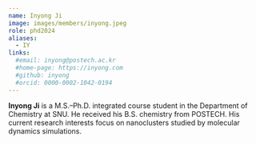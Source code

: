 ```yaml
---
name: Inyong Ji
image: images/members/inyong.jpeg
role: phd2024
aliases:
  - IY
links: 
  #email: inyong@postech.ac.kr
  #home-page: https://inyong.com
  #github: inyong
  #orcid: 0000-0002-1042-0194
---
```


**Inyong Ji** is a M.S.–Ph.D. integrated course student in the Department of Chemistry at SNU. He received his B.S. chemistry from POSTECH. His current research interests focus on nanoclusters studied by molecular dynamics simulations.
